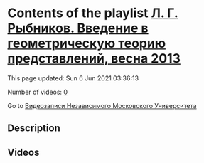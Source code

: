 # Contents of the playlist [Л. Г. Рыбников. Введение в геометрическую теорию представлений, весна 2013](https://www.youtube.com/playlist?list=PLp9ABVh6_x4FkP_AJoN1mam7rCe1pWIJZ)

This page updated: Sun 6 Jun 2021 03:36:13

Number of videos: [0](#videos)

Go to [Видеозаписи Независимого Московского Университета](../README.md)

## Description



## Videos

